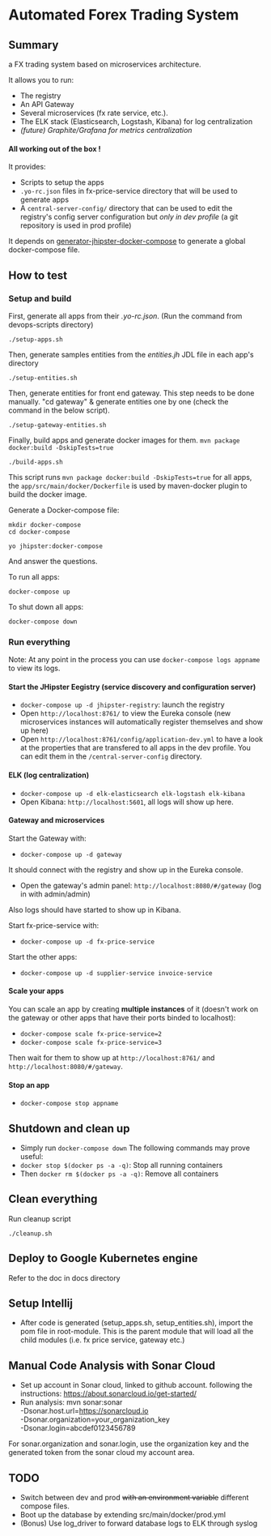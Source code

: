 # Automated Forex Trading System


## Summary
a FX trading system based on microservices architecture.

It allows you to run:
- The registry
- An API Gateway
- Several microservices (fx rate service, etc.).
- The ELK stack (Elasticsearch, Logstash, Kibana) for log centralization
- _(future) Graphite/Grafana for metrics centralization_

#### **All working out of the box !**

It provides:
- Scripts to setup the apps
- `.yo-rc.json` files in fx-price-service directory that will be used to generate apps
- A `central-server-config/` directory that can be used to edit the registry's config server configuration but _only in dev profile_ (a git repository is used in prod profile)

It depends on [generator-jhipster-docker-compose](https://github.com/jhipster/generator-jhipster-docker-compose) to generate a global docker-compose file.

## How to test

### Setup and build
First, generate all apps from their _.yo-rc.json_. 
(Run the command from devops-scripts directory)

    ./setup-apps.sh
    
Then, generate samples entities from the _entities.jh_ JDL file in each app's directory

    ./setup-entities.sh
    
Then, generate entities for front end gateway. This step needs to be done manually.
    "cd gateway" & generate entities one by one (check the command in the below script).

    ./setup-gateway-entities.sh

Finally, build apps and generate docker images for them.  `mvn package docker:build -DskipTests=true`

    ./build-apps.sh
    
This script runs `mvn package docker:build -DskipTests=true` for all apps, the `app/src/main/docker/Dockerfile` is used by maven-docker plugin to build the docker image.

Generate a Docker-compose file:

    mkdir docker-compose
    cd docker-compose

    yo jhipster:docker-compose

And answer the questions.

To run all apps:
    
    docker-compose up
   
To shut down all apps:

    docker-compose down


### Run everything

Note: At any point in the process you can use `docker-compose logs appname` to view its logs.

#### Start the JHipster Eegistry (service discovery and configuration server)

- `docker-compose up -d jhipster-registry`: launch the registry
- Open `http://localhost:8761/` to view the Eureka console (new microservices instances will automatically register themselves and show up here)
- Open `http://localhost:8761/config/application-dev.yml` to have a look at the properties that are transfered to all apps in the dev profile. You can edit them in the `/central-server-config` directory.

#### ELK (log centralization)

- `docker-compose up -d elk-elasticsearch elk-logstash elk-kibana`
- Open Kibana: `http://localhost:5601`, all logs will show up here.

#### Gateway and microservices

Start the Gateway with:
- `docker-compose up -d gateway`

It should connect with the registry and show up in the Eureka console.
- Open the gateway's admin panel: `http://localhost:8080/#/gateway` (log in with admin/admin)

Also logs should have started to show up in Kibana.

Start fx-price-service with:
- `docker-compose up -d fx-price-service`

Start the other apps:
- `docker-compose up -d supplier-service invoice-service`

#### Scale your apps

You can scale an app by creating **multiple instances** of it (doesn't work on the gateway or other apps that have their ports binded to localhost):
- `docker-compose scale fx-price-service=2`
- `docker-compose scale fx-price-service=3`

Then wait for them to show up at `http://localhost:8761/` and `http://localhost:8080/#/gateway`.

#### Stop an app
- `docker-compose stop appname`


## Shutdown and clean up
- Simply run `docker-compose down`
The following commands may prove useful:
- `docker stop $(docker ps -a -q)`: Stop all running containers
- Then `docker rm $(docker ps -a -q)`: Remove all containers

## Clean everything
Run cleanup script

    ./cleanup.sh

## Deploy to Google Kubernetes engine
Refer to the doc in docs directory



## Setup Intellij
- After code is generated (setup_apps.sh, setup_entities.sh), import the pom file in root-module.
This is the parent module that will load all the child modules (i.e. fx price service, gateway etc.)

## Manual Code Analysis with Sonar Cloud
- Set up account in Sonar cloud, linked to github account. following the instructions:
https://about.sonarcloud.io/get-started/
- Run analysis:
mvn sonar:sonar \
    -Dsonar.host.url=https://sonarcloud.io \
    -Dsonar.organization=your_organization_key \
    -Dsonar.login=abcdef0123456789

For sonar.organization and sonar.login, use the organization key and the generated token from the sonar cloud my account area.


## TODO
- Switch between dev and prod ~~with an environment variable~~ different compose files.
- Boot up the database by extending src/main/docker/prod.yml
- (Bonus) Use log_driver to forward database logs to ELK through syslog
